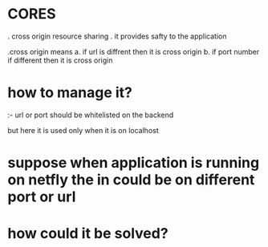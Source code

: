 # CORES
. cross origin resource sharing
. it provides safty to the   application

.cross origin means
   a. if url is diffrent then it is cross origin
   b. if port number if different then it is cross origin

# how to manage it?

:- url or port should be whitelisted on the backend

but here it is used only when it is on localhost

# suppose when application is running on netfly the in could be on different port or url

# how could it be solved?

